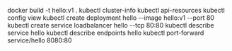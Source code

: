 docker build -t hello:v1 .
kubectl cluster-info
kubectl api-resources
kubectl config view
kubectl create deployment hello --image hello:v1 --port 80
kubectl create service loadbalancer hello --tcp 80:80
kubectl describe service hello
kubectl describe endpoints hello
kubectl port-forward service/hello 8080:80

